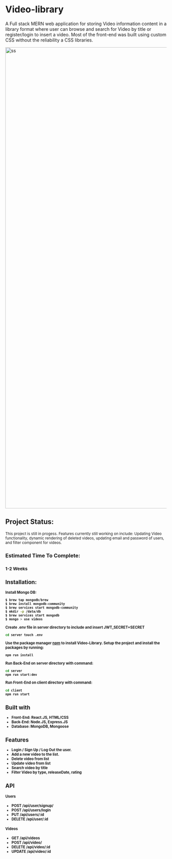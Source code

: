 # Video-library

A Full stack MERN web application for storing Video information content in a library format where user can browse and search for Video by title or register/login to insert a video. Most of the front-end was built using custom CSS without the reliability a CSS libraries.

<img width="1438" alt="ss" src="https://user-images.githubusercontent.com/40449202/101721360-a552c780-3a5c-11eb-881b-adb362ce7e5f.png">

<h2>Project Status:</h2>
<small>This project is still in progess. Features currently still working on include: Updating Video functionality, dynamic rendering of deleted videos, updating email and password of users, and filter component for videos. </small>

<h3>Estimated Time To Complete:<h3>
 <small>1-2 Weeks<small>

<h2>Installation:</h2>

Install Mongo DB:

```bash
$ brew tap mongodb/brew
$ brew install mongodb-community
$ brew services start mongodb-community
$ mkdir -p /data/db
$ brew services start mongodb
$ mongo > use videos
```

Create .env file in server directory to include and insert JWT_SECRET=SECRET

```bash
cd server touch .env
```

Use the package manager [npm](https://www.npmjs.com/) to install Video-Library.
Setup the project and install the packages by running:

```bash
npm run install
```

Run Back-End on server directory with command:

```bash
cd server
npm run start:dev
```

Run Front-End on client directory with command:

```bash
cd client
npm run start
```

<h2> Built with  </h2>
<ul>
  <li>Front-End: <b> React.JS, HTML/CSS </b></li>
  <li>Back-End:  <b> Node.JS, Express.JS </b> </li>
  <li>Database: <b> MongoDB, Mongoose </b> </li>
</ul>

<h2> Features </h2>
<ul>
  <li> Login / Sign Up / Log Out the user. </li>
  <li> Add a new video to the list.</li>
    <li> Delete video from list</li>
  <li> Update video from list</li>
       <li> Search video by title </li>
  <li> Filter Video by type, releaseDate, rating </li>
</ul>

<h2> API </h2>
<h4> Users </h4>
<ul>
  <li> <b>POST</b> /api/user/signup/ </li>
  <li> <b>POST</b>  /api/users/login  </li>
   <li> <b>PUT</b>  /api/users/:id </li>
  <li> <b>DELETE</b>  /api/user/:id </li>
  
</ul>

<h4> Videos </h4>
<ul>
  <li> <b>GET</b> /api/videos </li>
  <li> <b>POST</b> /api/video/ </li>
  <li> <b>DELETE</b> /api/video/:id  </li>
  <li> <b>UPDATE</b> /api/video/:id  </li>
</ul>
